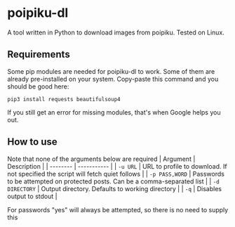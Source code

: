 # poipiku-dl

A tool written in Python to download images from poipiku. Tested on Linux.

## Requirements

Some pip modules are needed for poipiku-dl to work. Some of them are already pre-installed on your system. Copy-paste this command and you should be good here:

`pip3 install requests beautifulsoup4`

If you still get an error for missing modules, that's when Google helps you out.

## How to use

Note that none of the arguments below are required
| Argument | Description |
| -------- | ----------- |
| `-u URL` | URL to profile to download. If not specified the script will fetch quiet follows |
| `-p PASS,WORD` | Passwords to be attempted on protected posts. Can be a comma-separated list |
| `-d DIRECTORY` | Output directory. Defaults to working directory |
| `-q` | Disables output to stdout |

For passwords "yes" will always be attempted, so there is no need to supply this
